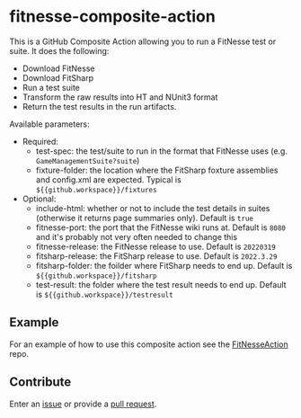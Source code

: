 # fitnesse-composite-action

This is a GitHub Composite Action allowing you to run a FitNesse test or suite.
It does the following:
* Download FitNesse
* Download FitSharp
* Run a test suite
* Transform the raw results into HT and NUnit3 format
* Return the test results in the run artifacts.

Available parameters:
* Required:
  * test-spec: the test/suite to run in the format that FitNesse uses (e.g. `GameManagementSuite?suite`)
  * fixture-folder: the location where the FitSharp foxture assemblies and config.xml are expected. Typical is `${{github.workspace}}/fixtures`
* Optional:
  * include-html: whether or not to include the test details in suites (otherwise it returns page summaries only). Default is `true`
  * fitnesse-port: the port that the FitNesse wiki runs at. Default is `8080` and it's probably not very often needed to change this
  * fitnesse-release: the FitNesse release to use. Default is `20220319`
  * fitsharp-release: the FitSharp release to use. Default is `2022.3.29`
  * fitsharp-folder: the foilder where FitSharp needs to end up. Default is  `${{github.workspace}}/fitsharp`
  * test-result: the folder where the test result needs to end up. Default is `${{github.workspace}}/testresult`

## Example
For an example of how to use this composite action see the [FitNesseAction](../../../FitNesseAction) repo.

## Contribute
Enter an [issue](../../issues) or provide a [pull request](../../pulls). 
